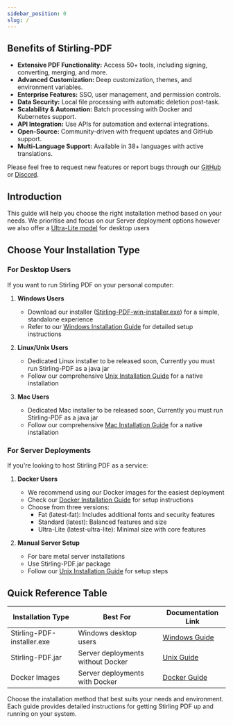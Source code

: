 ```yaml
---
sidebar_position: 0
slug: /
---
```


## Benefits of Stirling-PDF
- **Extensive PDF Functionality:** Access 50+ tools, including signing, converting, merging, and more.
- **Advanced Customization:** Deep customization, themes, and environment variables.
- **Enterprise Features:** SSO, user management, and permission controls.
- **Data Security:** Local file processing with automatic deletion post-task.
- **Scalability & Automation:** Batch processing with Docker and Kubernetes support.
- **API Integration:** Use APIs for automation and external integrations.
- **Open-Source:** Community-driven with frequent updates and GitHub support.
- **Multi-Language Support:** Available in 38+ languages with active translations.

Please feel free to request new features or report bugs through our [GitHub](https://github.com/Stirling-Tools/Stirling-PDF/issues) or [Discord](https://discord.gg/Cn8pWhQRxZ).


## Introduction 

This guide will help you choose the right installation method based on your needs.
We prioritise and focus on our Server deployment options however we also offer a [Ultra-Lite model](/Installation/Versions) for desktop users

## Choose Your Installation Type

### For Desktop Users
If you want to run Stirling PDF on your personal computer:

1. **Windows Users**
   - Download our installer ([Stirling-PDF-win-installer.exe](https://github.com/Stirling-Tools/Stirling-PDF/releases/latest/download/Stirling-PDF-win-installer.exe)) for a simple, standalone experience
   - Refer to our [Windows Installation Guide](/Installation/Windows%20Installation) for detailed setup instructions

2. **Linux/Unix Users**
   - Dedicated Linux installer to be released soon, Currently you must run Stirling-PDF as a java jar
   - Follow our comprehensive [Unix Installation Guide](/Installation/Unix%20Installation) for a native installation

2. **Mac Users**
   - Dedicated Mac installer to be released soon, Currently you must run Stirling-PDF as a java jar
   - Follow our comprehensive [Mac Installation Guide](/Installation/Mac%20Installation) for a native installation
   
### For Server Deployments
If you're looking to host Stirling PDF as a service:

1. **Docker Users**
   - We recommend using our Docker images for the easiest deployment
   - Check our [Docker Installation Guide](/Installation/Docker%20Install) for setup instructions
   - Choose from three versions:
     - Fat (latest-fat): Includes additional fonts and security features
     - Standard (latest): Balanced features and size
     - Ultra-Lite (latest-ultra-lite): Minimal size with core features

2. **Manual Server Setup**
   - For bare metal server installations
   - Use Stirling-PDF.jar package
   - Follow our [Unix Installation Guide](/Installation/Unix%20Installation) for setup steps

## Quick Reference Table

| Installation Type | Best For | Documentation Link |
|------------------|----------|-------------------|
| Stirling-PDF-installer.exe | Windows desktop users | [Windows Guide](/Installation/Windows%20Installation) |
| Stirling-PDF.jar | Server deployments without Docker | [Unix Guide](/Installation/Unix%20Installation) |
| Docker Images | Server deployments with Docker | [Docker Guide](/Installation/Docker%20Install) |

Choose the installation method that best suits your needs and environment. Each guide provides detailed instructions for getting Stirling PDF up and running on your system.
